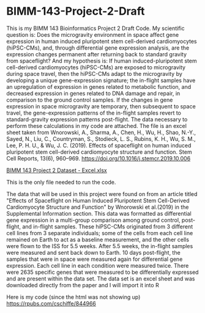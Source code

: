 # BIMM-143-Project-2-Draft
This is my BIMM 143 Bioinformatics Project 2 Draft Code. My scientific question is: Does the microgravity environment in space affect gene expression in human induced pluripotent stem cell-derived cardiomyocytes (hiPSC-CMs), and, through differential gene expression analysis, are the expression changes permanent after returning back to standard gravity from spaceflight? And my hypothesis is: If human induced-pluripotent stem cell-derived cardiomyocytes (hiPSC-CMs) are exposed to microgravity during space travel, then the hiPSC-CMs adapt to the microgravity by developing a unique gene-expression signature; the in-flight samples have an upregulation of expression in genes related to metabolic function, and decreased expression in genes related to DNA damage and repair, in comparison to the ground control samples. If the changes in gene expression in space microgravity are temporary, then subsequent to space travel, the gene-expression patterns of the in-flight samples revert to standard-gravity expression patterns post-flight.
The data necessary to perform these calculations in my code are attached. The file is an excel sheet taken from Wnorowski, A., Sharma, A., Chen, H., Wu, H., Shao, N.-Y., Sayed, N., Liu, C., Countryman, S., Stodieck, L. S., Rubins, K. H., Wu, S. M., Lee, P. H. U., & Wu, J. C. (2019). Effects of spaceflight on human induced pluripotent stem cell-derived cardiomyocyte structure and function. Stem Cell Reports, 13(6), 960–969. https://doi.org/10.1016/j.stemcr.2019.10.006  


[BIMM 143 Project 2 Dataset - Excel.xlsx](https://github.com/cschiffe/BIMM-143-Project-2-Draft/files/7673093/BIMM.143.Project.2.Dataset.-.Excel.xlsx)

This is the only file needed to run the code.

The data that will be used in this project were found on from an article titled "Effects of Spaceflight on Human Induced Pluripotent Stem Cell-Derived Cardiomyocyte Structure and Function" by Wnorowski et al.(2019) in the Supplemental Information section. This data was formatted as differential gene expression in a multi-group comparison among ground control, post-flight, and in-flight samples. These hiPSC-CMs originated from 3 different cell lines from 3 separate individuals; some of the cells from each cell line remained on Earth to act as a baseline measurement, and the other cells were flown to the ISS for 5.5 weeks. After 5.5 weeks, the in-flight samples were measured and sent back down to Earth. 10 days post-flight, the samples that were in space were measured again for differential gene expression. Each cell line in each condition were measured twice. There were 2635 specific genes that were measured to be differentially expressed and are present within the data set. The data set is an excel sheet and was downloaded directly from the paper and I will import it into R

Here is my code (since the html was not showing up) https://rpubs.com/cschiffe/844966
